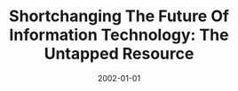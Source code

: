 ---
title: "Shortchanging The Future Of Information Technology: The Untapped Resource"
date: 2002-01-01
venue: ""
paperurl: https://doi.org/10.1145/543812.543825
authors: "Angela M Balcita, Doris L Carver and Mary Lou Soffa"
awards: ""
---